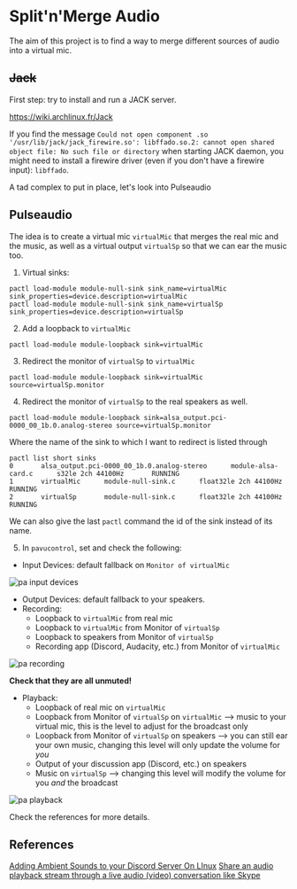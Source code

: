# Split'n'Merge Audio
The aim of this project is to find a way to merge different sources of audio into a virtual mic.

## ~~Jack~~
First step: try to install and run a JACK server.

https://wiki.archlinux.fr/Jack


If you find the message
```Could not open component .so '/usr/lib/jack/jack_firewire.so': libffado.so.2: cannot open shared object file: No such file or directory```
when starting JACK daemon, you might need to install a firewire driver (even if you don't have a firewire input): `libffado`.

A tad complex to put in place, let's look into Pulseaudio

## Pulseaudio
The idea is to create a virtual mic `virtualMic` that merges the real mic and the music, as well as a virtual output `virtualSp` so that we can ear the music too.

1. Virtual sinks:
```
pactl load-module module-null-sink sink_name=virtualMic sink_properties=device.description=virtualMic
pactl load-module module-null-sink sink_name=virtualSp sink_properties=device.description=virtualSp
```

2. Add a loopback to `virtualMic`
```
pactl load-module module-loopback sink=virtualMic
```

3. Redirect the monitor of `virtualSp` to `virtualMic`
```
pactl load-module module-loopback sink=virtualMic source=virtualSp.monitor
```

4. Redirect the monitor of `virtualSp` to the real speakers as well.
```
pactl load-module module-loopback sink=alsa_output.pci-0000_00_1b.0.analog-stereo source=virtualSp.monitor
```
Where the name of the sink to which I want to redirect is listed through
```
pactl list short sinks
0       alsa_output.pci-0000_00_1b.0.analog-stereo      module-alsa-card.c      s32le 2ch 44100Hz       RUNNING
1       virtualMic      module-null-sink.c      float32le 2ch 44100Hz   RUNNING
2       virtualSp       module-null-sink.c      float32le 2ch 44100Hz   RUNNING

```
We can also give the last `pactl` command the id of the sink instead of its name.

5. In `pavucontrol`, set and check the following:
- Input Devices: default fallback on `Monitor of virtualMic`

![pa input devices](images/pa_input_devices.png)

- Output Devices: default fallback to your speakers.
- Recording:
  - Loopback to `virtualMic` from real mic
  - Loopback to `virtualMic` from Monitor of `virtualSp`
  - Loopback to speakers from Monitor of `virtualSp`
  - Recording app (Discord, Audacity, etc.) from Monitor of `virtualMic`

![pa recording](images/pa_recording.png)

**Check that they are all unmuted!**

- Playback:
  - Loopback of real mic on `virtualMic`
  - Loopback from Monitor of `virtualSp` on `virtualMic` --> music to your virtual mic, this is the level to adjust for the broadcast only
  - Loopback from Monitor of `virtualSp` on speakers --> you can still ear your own music, changing this level will only update the volume for *you*
  - Output of your discussion app (Discord, etc.)  on speakers
  - Music on `virtualSp` --> changing this level will modify the volume for you *and* the broadcast

![pa playback](images/pa_playback.png)

Check the references for more details.


## References
[Adding Ambient Sounds to your Discord Server On LInux](https://phpboyscout.uk/adding-ambient-sounds-to-your-discord-server-on-linux/)
[Share an audio playback stream through a live audio (video) conversation like Skype](https://askubuntu.com/questions/421014/share-an-audio-playback-stream-through-a-live-audio-video-conversation-like-sk)
